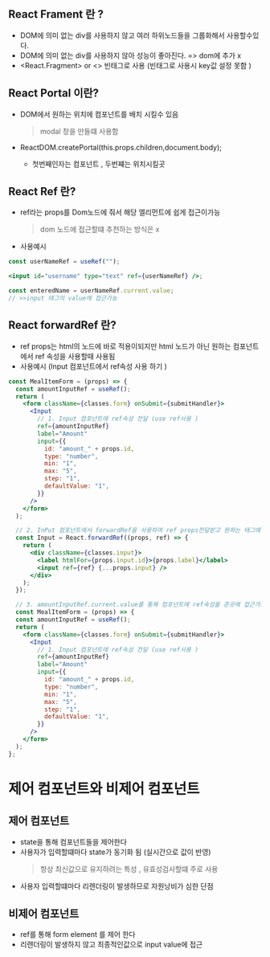 ## React Frament 란 ?

- DOM에 의미 없는 div를 사용하지 않고 여러 하위노드들을 그룹화해서 사용할수있다.
- DOM에 의미 없는 div를 사용하지 않아 성능이 좋아진다. => dom에 추가 x
- <React.Fragment> or <> 빈태그로 사용 (빈태그로 사용시 key값 설정 못함 )

## React Portal 이란?

- DOM에서 원하는 위치에 컴포넌트를 배치 시킬수 있음

  > modal 창을 만들떄 사용함

- ReactDOM.createPortal(this.props.children,document.body);
  - 첫번째인자는 컴포넌트 , 두번쨰는 위치시킬곳

## React Ref 란?

- ref라는 props를 Dom노드에 줘서 해당 엘리먼트에 쉽게 접근이가능

  > dom 노드에 접근할떄 추천하는 방식은 x

- 사용예시

```jsx
const userNameRef = useRef("");

<input id="username" type="text" ref={userNameRef} />;

const enteredName = userNameRef.current.value;
// >>input 태그의 value에 접근가능
```

## React forwardRef 란?

- ref props는 html의 노드에 바로 적용이되지만 html 노드가 아닌 원하는 컴포넌트 에서 ref 속성을 사용할때 사용됨
- 사용예시 (Input 컴포넌트에서 ref속성 사용 하기 )

```jsx
const MealItemForm = (props) => {
  const amountInputRef = useRef();
  return (
    <form className={classes.form} onSubmit={submitHandler}>
      <Input
        // 1. Input 컴포넌트에 ref속성 전달 (use ref사용 )
        ref={amountInputRef}
        label="Amount"
        input={{
          id: "amount_" + props.id,
          type: "number",
          min: "1",
          max: "5",
          step: "1",
          defaultValue: "1",
        }}
      />
    </form>
  );

  // 2. InPut 컴포넌트에서 forwardRef을 사용하여 ref props전달받고 원하는 태그에 ref속성을 준다.
  const Input = React.forwardRef((props, ref) => {
    return (
      <div className={classes.input}>
        <label htmlFor={props.input.id}>{props.label}</label>
        <input ref={ref} {...props.input} />
      </div>
    );
  });

  // 3. amountInputRef.current.value를 통해 컴포넌트에 ref속성을 준곳에 접근가능
  const MealItemForm = (props) => {
  const amountInputRef = useRef();
  return (
    <form className={classes.form} onSubmit={submitHandler}>
      <Input
        // 1. Input 컴포넌트에 ref속성 전달 (use ref사용 )
        ref={amountInputRef}
        label="Amount"
        input={{
          id: "amount_" + props.id,
          type: "number",
          min: "1",
          max: "5",
          step: "1",
          defaultValue: "1",
        }}
      />
    </form>
  );
};
```

# 제어 컴포넌트와 비제어 컴포넌트

## 제어 컴포넌트

- state을 통해 컴포넌트들을 제어한다
- 사용자가 입력할떄마다 state가 동기화 됨 (실시간으로 값이 반영)
  > 항상 최신값으로 유지하려는 특성 , 유효성검사할떄 주로 사용
- 사용자 입력할떄마다 리렌더링이 발생하므로 자원낭비가 심한 단점

## 비제어 컴포넌트

- ref를 통해 form element 를 제어 한다
- 리렌더링이 발생하지 않고 최종적인값으로 input value에 접근

